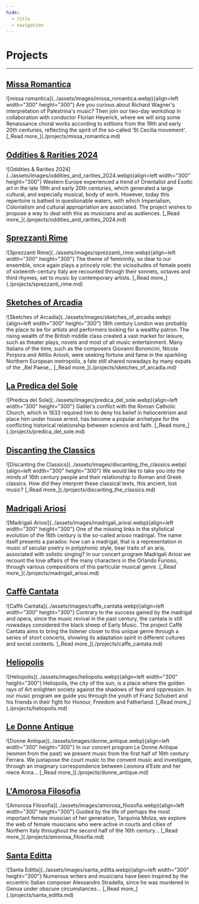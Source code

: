 ```yaml
---
hide:
  - title
  - navigation
---
```


# Projects

---

## [Missa Romantica](./projects/missa_romantica.md)
<div class="grid" markdown>
  ![missa romantica](../assets/images/missa_romantica.webp){align=left width="300" height="300"} Are you curious about Richard Wagner's interpretation of Palestrina's music?
  Then join our two-day workshop in collaboration with conductor Florian Heyerick, where we will sing some Renaissance choral works according to editions from the 19th and early 20th centuries, reflecting the spirit of the so-called ‘St Cecilia movement’. [_Read more_](./projects/missa_romantica.md) 
</div> 

## [Oddities & Rarities 2024](./projects/oddities_and_rarities_2024.md)
<div class="grid" markdown>
  ![Oddities & Rarities 2024](../assets/images/oddities_and_rarities_2024.webp){align=left width="300" height="300"} Western Europe experienced a trend of Orientalist and Exotic art in the late 19th and early 20th centuries, which generated a large cultural, and especially musical, body of work. However, today this repertoire is bathed in questionable waters, with which Imperialism, Colonialism and cultural appropriation are associated. The project wishes to propose a way to deal with this as musicians and as audiences. [_Read more_](./projects/oddities_and_rarities_2024.md) 
</div> 

## [Sprezzanti Rime](./projects/sprezzanti_rime.md)
<div class="grid" markdown>
![Sprezzanti Rime](../assets/images/sprezzanti_rime.webp){align=left width="300" height="300"} The theme of femininity, so dear to our ensemble, once again plays a princely role: the vicissitudes of female poets of sixteenth-century Italy are recounted through their sonnets, octaves and third rhymes, set to music by contemporary artists. [_Read more_](./projects/sprezzanti_rime.md) 
</div>

## [Sketches of Arcadia](./projects/sketches_of_arcadia.md)
<div class="grid" markdown>
![Sketches of Arcadia](../assets/images/sketches_of_arcadia.webp){align=left width="300" height="300"} 18th century London was probably the place to be for artists and performers looking for a wealthy patron. The rising wealth of the British middle class created a vast market for leisure, such as theater plays, novels and most of all music entertainment. Many Italians of the time, such as the composers Giovanni Bononcini, Nicola Porpora and Attilio Ariosti, were seeking fortune and fame in the sparkling Northern European metropolis, a fate still shared nowadays by many expats of the _Bel Paese_. [_Read more_](./projects/sketches_of_arcadia.md)
</div>

## [La Predica del Sole](./projects/predica_del_sole.md)
<div class="grid" markdown>
![Predica del Sole](../assets/images/predica_del_sole.webp){align=left width="300" height="300"} Galilei's conflict with the Roman Catholic Church, which in 1633 required him to deny his belief in heliocentrism and place him under house arrest, has become a popular archetype for the conflicting historical relationship between science and faith. [_Read more_](./projects/predica_del_sole.md)
</div>

## [Discanting the Classics](./projects/discanting_the_classics.md)
<div class="grid" markdown>
![Discanting the Classics](../assets/images/discanting_the_classics.webp){align=left width="300" height="300"} We would like to take you into the minds of 16th century people and their relationship to Roman and Greek classics. How did they interpret these classical texts, this ancient, lost music? [_Read more_](./projects/discanting_the_classics.md)
</div>

## [Madrigali Ariosi](./projects/madrigali_ariosi.md)
<div class="grid" markdown>
![Madrigali Ariosi](../assets/images/madrigali_ariosi.webp){align=left width="300" height="300"} One of the missing links in the stylistical evolution of the 16th century is the so-called arioso madrigal. The name itself presents a paradox: how can a madrigal, that is a representation in music of secular poetry in polyphonic style, bear traits of an aria, associated with solistic singing? In our concert program Madrigali Ariosi we recount the love affairs of the many characters in the Orlando Furioso, through various compositions of this particular musical genre. [_Read more_](./projects/madrigali_ariosi.md)
</div>

## [Caffè Cantata](./projects/caffe_cantata.md)
<div class="grid" markdown>
![Caffè Cantata](../assets/images/caffe_cantata.webp){align=left width="300" height="300"} Contrary to the success gained by the madrigal and opera, since the music revival in the past century, the cantata is still nowadays considered the black sheep of Early Music. The project Caffè Cantata aims to bring the listener closer to this unique genre through a series of short concerts, showing its adaptation spirit in different cultures and social contexts. [_Read more_](./projects/caffe_cantata.md)
</div>

## [Heliopolis](./projects/heliopolis.md)
<div class="grid" markdown>
![Heliopolis](../assets/images/heliopolis.webp){align=left width="300" height="300"} Heliopolis, the city of the sun, is a place where the golden rays of Art enlighten society against the shadows of fear and oppression.  In our music program we guide you through the youth of Franz Schubert and his friends in their fight for Honour, Freedom and Fatherland.  [_Read more_](./projects/heliopolis.md)
</div>

## [Le Donne Antique](./projects/donne_antique.md)
<div class="grid" markdown>
![Donne Antique](../assets/images/donne_antique.webp){align=left width="300" height="300"} In our concert program Le Donne Antique (women from the past) we present music from the first half of 16th century Ferrara. We juxtapose the court music to the convent music and investigate, through an imaginary correspondence between Leonora d’Este and her niece Anna...  [_Read more_](./projects/donne_antique.md)
</div>

## [L'Amorosa Filosofia](./projects/amorosa_filosofia.md)
<div class="grid" markdown>
![Amorosa Filosofia](../assets/images/amorosa_filosofia.webp){align=left width="300" height="300"} Guided by the life of perhaps the most important female musician of her generation, Tarquinia Molza, we explore the web of female musicians who were active in courts and cities of Northern Italy throughout the second half of the 16th century...  [_Read more_](./projects/amorosa_filosofia.md)
</div>

## [Santa Editta](./projects/santa_editta.md)
<div class="grid" markdown>
![Santa Editta](../assets/images/santa_editta.webp){align=left width="300" height="300"} Numerous writers and musicians have been inspired by the eccentric Italian composer Alessandro Stradella, since he was murdered in Genoa under obscure circumstances...  [_Read more_](./projects/santa_editta.md)
</div>